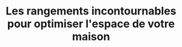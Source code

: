 ---
  template: 0
  type: "0,7"
  titre: "Les rangements incontournables pour optimiser l'espace de votre maison"
  titreMEA: "Optimiser l'espace de votre maison"
  surTitre: ""
  tempsLecture: ""
  libelleType: "Article"
  url: "/c/magazine/inspirations-tendances/rangements-incontournables-pour-optimiser-l-espace-de-votre-maison"
  thematiques: "Déco,Astuces et bricolage"
  piecesHabitation: "Chambre,Salon"
  produits: "Placard et rangement"
  sujets: ""
  tags: ""
  visuelMea: 
    url: "/img/contrib/32880f5611400ec2/mearangements_vignettee.jpg"
    alt: "vignette rangt"
  visuelDesktop: 
    url: "/img/contrib/31949891598075b4/mearangements .jpg"
    alt: "MEA Optimiser espace de votre maison"
  visuelMobile: null
  title: "Les rangements incontournables pour optimiser l'espace de votre maison"
  permalink: "articles//c/magazine/inspirations-tendances/rangements-incontournables-pour-optimiser-l-espace-de-votre-maison"
  layout: "post"
  lang: "fr-fr"
---